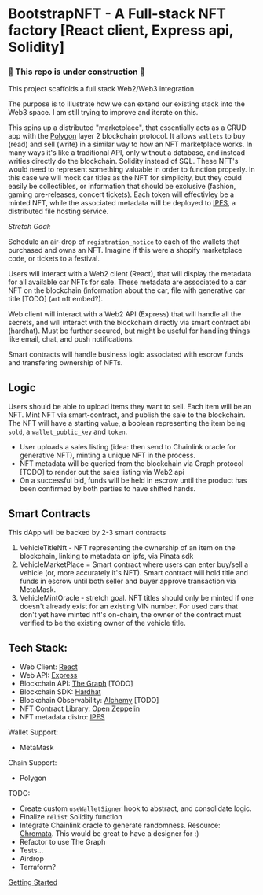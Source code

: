 # BootstrapNFT - A Full-stack NFT factory [React client, Express api, Solidity]
### 🚧 This repo is under construction 🚧

This project scaffolds a full stack Web2/Web3 integration.

The purpose is to illustrate how we can extend our existing stack into the Web3 space. I am still trying to improve and iterate on this.

This spins up a distributed "marketplace", that essentially acts as a CRUD app with the [Polygon](https://polygon.technology/) layer 2 blockchain protocol. It allows `wallets` to buy (read) and sell (write) in a similar way to how an NFT marketplace works. In many ways it's like a traditional API, only without a database, and instead writies directly do the blockchain. Solidity instead of SQL. These NFT's would need to represent something valuable in order to function properly. In this case we will mock car titles as the NFT for simplicity, but they could easily be collectibles, or information that should be exclusive (fashion, gaming pre-releases, concert tickets). Each token will effectivley be a minted NFT, while the associated metadata will be deployed to [IPFS](https://ipfs.io/), a distributed file hosting service.

*Stretch Goal:*

Schedule an air-drop of `registration_notice` to each of the wallets that purchased and owns an NFT. Imagine if this were a shopify marketplace code, or tickets to a festival.

Users will interact with a Web2 client (React), that will display the metadata for all available car NFTs for sale. These metadata are associated to a car NFT on the blockchain (information about the car, file with generative car title [TODO] (art nft embed?).

Web client will interact with a Web2 API (Express) that will handle all the secrets, and will interact with the blockchain directly via smart contract abi (hardhat). Must be further secured, but might be useful for handling things like email, chat, and push notifications.

Smart contracts will handle business logic associated with escrow funds and transfering ownership of NFTs.

## Logic

Users should be able to upload items they want to sell. Each item will be an NFT. Mint NFT via smart-contract, and publish the sale to the blockchain. The NFT will have a starting `value`, a boolean representing the item being `sold`, a `wallet_public_key` and `token`.

- User uploads a sales listing (idea: then send to Chainlink oracle for generative NFT), minting a unique NFT in the process.
- NFT metadata will be queried from the blockchain via Graph protocol [TODO] to render out the sales listing via Web2 api
- On a successful bid, funds will be held in escrow until the product has been confirmed by both parties to have shifted hands.

## Smart Contracts

This dApp will be backed by 2-3 smart contracts

1. VehicleTitleNft - NFT representing the ownership of an item on the blockchain, linking to metadata on ipfs, via Pinata sdk
2. VehicleMarketPlace = Smart contract where users can enter buy/sell a vehicle (or, more accurately it's NFT). Smart contract will hold title and funds in escrow until both seller and buyer approve transaction via MetaMask.
3. VehicleMintOracle - stretch goal. NFT titles should only be minted if one doesn't already exist for an existing VIN number. For used cars that don't yet have minted nft's on-chain, the owner of the contract must verified to be the existing owner of the vehicle title.

## Tech Stack:

- Web Client: [React](https://reactjs.org/)
- Web API: [Express](https://expressjs.com/)
- Blockchain API: [The Graph](https://thegraph.com/en/) [TODO]
- Blockchain SDK: [Hardhat](https://hardhat.org/)
- Blockchain Observability: [Alchemy](https://docs.alchemy.com/alchemy/) [TODO]
- NFT Contract Library: [Open Zeppelin](https://openzeppelin.com/)
- NFT metadata distro: [IPFS](https://ipfs.io/)

Wallet Support:
- MetaMask

Chain Support:
- Polygon

TODO:

* Create custom `useWalletSigner` hook to abstract, and consolidate logic.
* Finalize `relist` Solidity function
* Integrate Chainlink oracle to generate randomness. Resource: [Chromata](https://www.michaelbromley.co.uk/experiments/chromata/). This would be great to have a designer for :)
* Refactor to use The Graph
* Tests...
* Airdrop
* Terraform?

[Getting Started](https://github.com/gambinish/blockchain-developer-bootcamp-final-project/edit/main/DOCS.md)
